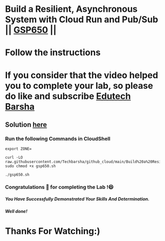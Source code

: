 # Build a Resilient, Asynchronous System with Cloud Run and Pub/Sub || [GSP650](https://www.cloudskillsboost.google/focuses/8389?parent=catalog) ||

# Follow the instructions

# If you consider that the video helped you to complete your lab, so please do like and subscribe [Edutech Barsha](https://www.youtube.com/@edutechbarsha)
## Solution [here](https://youtu.be/B_yaZVAnMSA)
### Run the following Commands in CloudShell

```
export ZONE=
```
```
curl -LO raw.githubusercontent.com/Techbarsha/github_cloud/main/Build%20a%20Resilient%2C%20Asynchronous%20System%20with%20Cloud%20Run%20and%20Pub%20Sub/gsp650.sh
sudo chmod +x gsp650.sh

./gsp650.sh
```


### Congratulations 🎉 for completing the Lab !😄

##### *You Have Successfully Demonstrated Your Skills And Determination.*

#### *Well done!*

# Thanks For Watching:)
